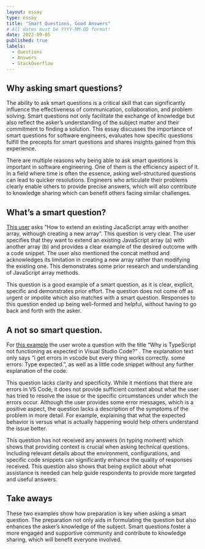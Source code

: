 ```yaml
---
layout: essay
type: essay
title: "Smart Questions, Good Answers"
# All dates must be YYYY-MM-DD format!
date: 2022-09-05
published: true
labels:
  - Questions
  - Answers
  - StackOverflow
---
```



## Why asking smart questions? 

The ability to ask smart questions is a critical skill that can significantly influence the effectiveness of communication, collaboration, and problem solving. Smart questions not only facilitate the exchange of knowledge but also reflect the asker’s understanding of the subject matter and their commitment to finding a solution. This essay discusses the importance of smart questions for software engineers, evaluates how specific questions fulfill the precepts for smart questions and shares insights gained from this experience. 

There are multiple reasons why being able to ask smart questions is important in software engineering. One of them is the efficiency aspect of it. In a field where time is often the essence, asking well-structured questions can lead to quicker resolutions. Engineers who articulate their problems clearly enable others to provide precise answers, which will also contribute to knowledge sharing which can benefit others facing similar challenges. 


## What’s a smart question?

[This user](https://stackoverflow.com/q/1374126) asks “How to extend an existing JacaScript array with another array, withough creating a new array”. This question is very clear. The user specifies that they want to extend an existing JavaScript array (a) with another array (b) and provides a clear example of the desired outcome with a code snippet. The user also mentioned the concat method and acknowledges its limitation in creating a new array rather than modifying the existing one. This demonstrates some prior research and understanding of JavaScript array methods.

This question is a good example of a smart question, as it is clear, explicit, specific and demonstrates prior effort. The question does not come off as urgent or impolite which also matches with a smart question. Responses to this question ended up being well-formed and helpful, without having to go back and forth with the asker.



## A not so smart question.

For [this example](https://stackoverflow.com/q/77705058) the user wrote a question with the title “Why is TypeScript not functioning as expected in Visual Studio Code?” . The explanation text only says “i get errors in vscode but every thing works correctly. some errors: Type expected.”, as well as a little code snippet without any further explanation of the code. 

This question lacks clarity and specificity. While it mentions that there are errors in VS Code, it does not provide sufficient context about what the user has tried to resolve the issue or the specific circumstances under which the errors occur. Although the user provides some error messages, which is a positive aspect, the question lacks a description of the symptoms of the problem in more detail. For example, explaining that what the expected behavior is versus what is actually happening would help others understand the issue better. 

This question has not received any answers (in typing moment) which shows that providing context is crucial when asking technical questions. Including relevant details about the environment, configurations, and specific code snippets can significantly enhance the quality of responses received. This question also shows that being explicit about what assistance is needed can help guide respondents to provide more targeted and useful answers.


## Take aways

These two examples show how preparation is key when asking a smart question. The preparation not only aids in formulating the question but also enhances the asker’s knowledge of the subject. Smart questions foster a more engaged and supportive community and contribute to knowledge sharing, which will benefit everyone involved. 

